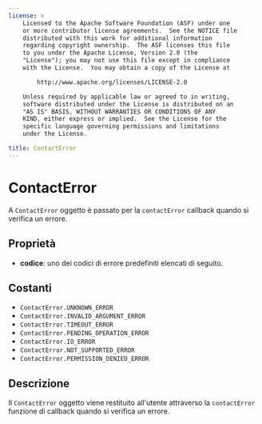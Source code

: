 ```yaml
---
license: >
    Licensed to the Apache Software Foundation (ASF) under one
    or more contributor license agreements.  See the NOTICE file
    distributed with this work for additional information
    regarding copyright ownership.  The ASF licenses this file
    to you under the Apache License, Version 2.0 (the
    "License"); you may not use this file except in compliance
    with the License.  You may obtain a copy of the License at

        http://www.apache.org/licenses/LICENSE-2.0

    Unless required by applicable law or agreed to in writing,
    software distributed under the License is distributed on an
    "AS IS" BASIS, WITHOUT WARRANTIES OR CONDITIONS OF ANY
    KIND, either express or implied.  See the License for the
    specific language governing permissions and limitations
    under the License.

title: ContactError
---
```


# ContactError

A `ContactError` oggetto è passato per la `contactError` callback quando si verifica un errore.

## Proprietà

*   **codice**: uno dei codici di errore predefiniti elencati di seguito.

## Costanti

*   `ContactError.UNKNOWN_ERROR`
*   `ContactError.INVALID_ARGUMENT_ERROR`
*   `ContactError.TIMEOUT_ERROR`
*   `ContactError.PENDING_OPERATION_ERROR`
*   `ContactError.IO_ERROR`
*   `ContactError.NOT_SUPPORTED_ERROR`
*   `ContactError.PERMISSION_DENIED_ERROR`

## Descrizione

Il `ContactError` oggetto viene restituito all'utente attraverso la `contactError` funzione di callback quando si verifica un errore.